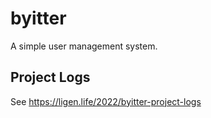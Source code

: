 # byitter

A simple user management system.

## Project Logs

See <https://ligen.life/2022/byitter-project-logs>
